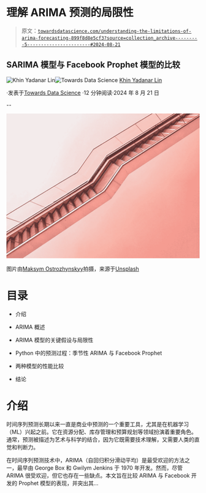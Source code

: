 # 理解 ARIMA 预测的局限性

> 原文：[`towardsdatascience.com/understanding-the-limitations-of-arima-forecasting-899f8d8e5cf3?source=collection_archive---------5-----------------------#2024-08-21`](https://towardsdatascience.com/understanding-the-limitations-of-arima-forecasting-899f8d8e5cf3?source=collection_archive---------5-----------------------#2024-08-21)

## SARIMA 模型与 Facebook Prophet 模型的比较

[](https://medium.com/@khinydnlin_310?source=post_page---byline--899f8d8e5cf3--------------------------------)![Khin Yadanar Lin](https://medium.com/@khinydnlin_310?source=post_page---byline--899f8d8e5cf3--------------------------------)[](https://towardsdatascience.com/?source=post_page---byline--899f8d8e5cf3--------------------------------)![Towards Data Science](https://towardsdatascience.com/?source=post_page---byline--899f8d8e5cf3--------------------------------) [Khin Yadanar Lin](https://medium.com/@khinydnlin_310?source=post_page---byline--899f8d8e5cf3--------------------------------)

·发表于[Towards Data Science](https://towardsdatascience.com/?source=post_page---byline--899f8d8e5cf3--------------------------------) ·12 分钟阅读·2024 年 8 月 21 日

--

![](img/75490f81c26a6ef5e237a12a6b2c238f.png)

图片由[Maksym Ostrozhynskyy](https://unsplash.com/@maxon?utm_source=medium&utm_medium=referral)拍摄，来源于[Unsplash](https://unsplash.com/?utm_source=medium&utm_medium=referral)

# 目录

+   介绍

+   ARIMA 概述

+   ARIMA 模型的关键假设与局限性

+   Python 中的预测过程：季节性 ARIMA 与 Facebook Prophet

+   两种模型的性能比较

+   结论

# 介绍

时间序列预测长期以来一直是商业中预测的一个重要工具，尤其是在机器学习（ML）兴起之前。它在资源分配、库存管理和预算规划等领域扮演着重要角色。通常，预测被描述为艺术与科学的结合，因为它既需要技术理解，又需要人类的直觉和判断力。

在时间序列预测技术中，ARIMA（自回归积分滑动平均）是最受欢迎的方法之一，最早由 George Box 和 Gwilym Jenkins 于 1970 年开发。然而，尽管 ARIMA 很受欢迎，但它也存在一些缺点。本文旨在比较 ARIMA 与 Facebook 开发的 Prophet 模型的表现，并突出其…
